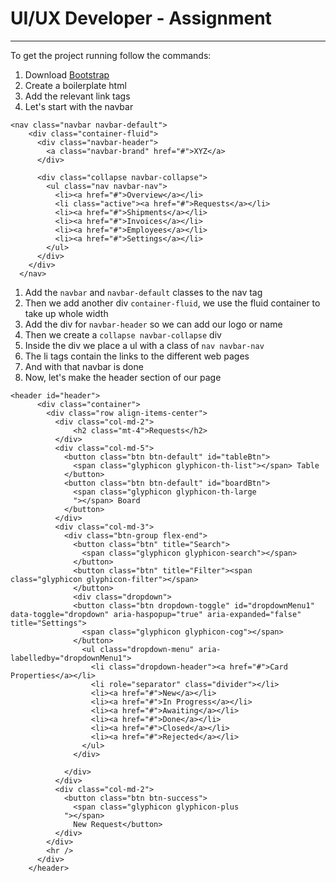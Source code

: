 # UI/UX Developer - Assignment

---

To get the project running follow the commands:

1. Download [Bootstrap](https://getbootstrap.com/)
2. Create a boilerplate html
3. Add the relevant link tags
4. Let's start with the navbar

```
<nav class="navbar navbar-default">
    <div class="container-fluid">
      <div class="navbar-header">
        <a class="navbar-brand" href="#">XYZ</a>
      </div>

      <div class="collapse navbar-collapse">
        <ul class="nav navbar-nav">
          <li><a href="#">Overview</a></li>
          <li class="active"><a href="#">Requests</a></li>
          <li><a href="#">Shipments</a></li>
          <li><a href="#">Invoices</a></li>
          <li><a href="#">Employees</a></li>
          <li><a href="#">Settings</a></li>
        </ul>
      </div>
    </div>
  </nav>
```

1.  Add the `navbar` and `navbar-default` classes to the nav tag
2.  Then we add another div `container-fluid`, we use the fluid container to take up whole width
3.  Add the div for `navbar-header` so we can add our logo or name
4.  Then we create a `collapse navbar-collapse` div
5.  Inside the div we place a ul with a class of `nav navbar-nav`
6.  The li tags contain the links to the different web pages
7.  And with that navbar is done
8.  Now, let's make the header section of our page

```
<header id="header">
      <div class="container">
        <div class="row align-items-center">
          <div class="col-md-2">
              <h2 class="mt-4">Requests</h2>
          </div>
          <div class="col-md-5">
            <button class="btn btn-default" id="tableBtn">
              <span class="glyphicon glyphicon-th-list"></span> Table
            </button>
            <button class="btn btn-default" id="boardBtn">
              <span class="glyphicon glyphicon-th-large
              "></span> Board
            </button>
          </div>
          <div class="col-md-3">
            <div class="btn-group flex-end">
              <button class="btn" title="Search">
                <span class="glyphicon glyphicon-search"></span>
              </button>
              <button class="btn" title="Filter"><span class="glyphicon glyphicon-filter"></span>
              </button>
              <div class="dropdown">
              <button class="btn dropdown-toggle" id="dropdownMenu1" data-toggle="dropdown" aria-haspopup="true" aria-expanded="false" title="Settings">
                <span class="glyphicon glyphicon-cog"></span>
              </button>
                <ul class="dropdown-menu" aria-labelledby="dropdownMenu1">
                  <li class="dropdown-header"><a href="#">Card Properties</a></li>
                  <li role="separator" class="divider"></li>
                  <li><a href="#">New</a></li>
                  <li><a href="#">In Progress</a></li>
                  <li><a href="#">Awaiting</a></li>
                  <li><a href="#">Done</a></li>
                  <li><a href="#">Closed</a></li>
                  <li><a href="#">Rejected</a></li>
                </ul>
              </div>

            </div>
          </div>
          <div class="col-md-2">
            <button class="btn btn-success">
              <span class="glyphicon glyphicon-plus
            "></span>
              New Request</button>
          </div>
        </div>
        <hr />
      </div>
    </header>
```

